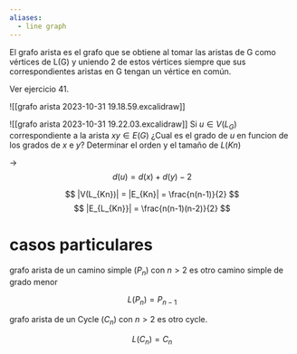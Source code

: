 ```yaml
---
aliases:
  - line graph
---
```

El grafo arista es el grafo que se obtiene al tomar las aristas de G como vértices de L(G) y uniendo 2 de estos vértices siempre que sus correspondientes aristas en G tengan un vértice en común.

Ver ejercicio 41.


![[grafo arista 2023-10-31 19.18.59.excalidraw]]

![[grafo arista 2023-10-31 19.22.03.excalidraw]]
Si $u \in V(L_G)$ correspondiente a la arista $x y \in E(G)$
¿Cual es el grado de $u$ en funcion de los grados de $x$ e $y$?
Determinar el orden y el tamaño de $L(Kn)$

->
$$
d(u) = d(x) + d(y) - 2
$$


$$
|V(L_{Kn})| = |E_{Kn}| = \frac{n(n-1)}{2}
$$
$$
|E_{L_{Kn}}| = \frac{n(n-1)(n-2)}{2}
$$

# casos particulares
grafo arista de un camino simple ($P_n$) con $n> 2$ es otro camino simple de grado menor

$$
L(P_n) = P_{n-1}
$$

grafo arista de un Cycle ($C_n$) con $n> 2$ es otro cycle.

$$
L(C_n) = C_n
$$






